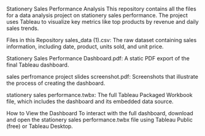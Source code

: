 Stationery Sales Performance Analysis
This repository contains all the files for a data analysis project on stationery sales performance. The project uses Tableau to visualize key metrics like top products by revenue and daily sales trends.

Files in this Repository
sales_data (1).csv: The raw dataset containing sales information, including date, product, units sold, and unit price.

Stationery Sales Performance Dashboard.pdf: A static PDF export of the final Tableau dashboard.

sales perfromance project slides screenshot.pdf: Screenshots that illustrate the process of creating the dashboard.

stationery sales performance.twbx: The full Tableau Packaged Workbook file, which includes the dashboard and its embedded data source.

How to View the Dashboard
To interact with the full dashboard, download and open the stationery sales performance.twbx file using Tableau Public (free) or Tableau Desktop.
